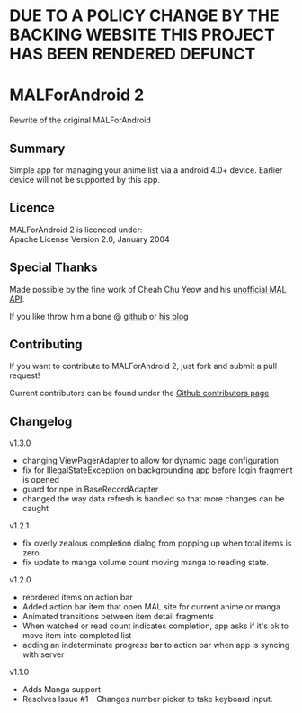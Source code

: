 # DUE TO A POLICY CHANGE BY THE BACKING WEBSITE THIS PROJECT HAS BEEN RENDERED DEFUNCT

# MALForAndroid 2

Rewrite of the original MALForAndroid 
 
## Summary

Simple app for managing your anime list via a android 4.0+ device. Earlier device will not be supported by this app.

## Licence

MALForAndroid 2 is licenced under:   
Apache License Version 2.0, January 2004

## Special Thanks
Made possible by the fine work of Cheah Chu Yeow
and his [unofficial MAL API][api].

If you like throw him a bone @ [github][cho_github] or [his blog][cho_blog]

## Contributing

If you want to contribute to MALForAndroid 2, just fork and submit a pull request!

Current contributors can be found under the [Github contributors page][contrib]

## Changelog

v1.3.0

*	changing ViewPagerAdapter to allow for dynamic page configuration
*	fix for IllegalStateException on backgrounding app before login fragment is opened
*	guard for npe in BaseRecordAdapter 
*	changed the way data refresh is handled so that more changes can be caught 

v1.2.1

*	fix overly zealous completion dialog from popping up when total items is zero.
*	fix update to manga volume count moving manga to reading state.

v1.2.0

*	reordered items on action bar
*	Added action bar item that open MAL site for current anime or manga
*	Animated transitions between item detail fragments
*	When watched or read count indicates completion, app asks if it's ok to move item into completed list
*	adding an indeterminate progress bar to action bar when app is syncing with server

v1.1.0

*	Adds Manga support
*	Resolves Issue #1 - Changes number picker to take keyboard input.

[api]: http://mal-api.com/  
[contrib]: https://github.com/riotopsys/malforandroid2/contributors
[cho_github]: http://github.com/chuyeow/myanimelist-api
[cho_blog]: http://blog.codefront.net/
